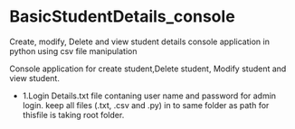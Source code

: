 # BasicStudentDetails_console
Create, modify, Delete and view student details console application in python using csv file manipulation  

Console application for create student,Delete student, Modify student and view student.

- 1.Login Details.txt file contaning user name and password for admin login.
keep all files (.txt, .csv and .py) in to same folder as path for thisfile is taking root folder.
